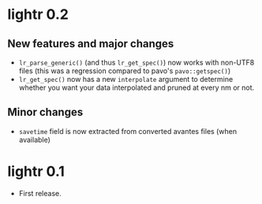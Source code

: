 # lightr 0.2

## New features and major changes

* `lr_parse_generic()` (and thus `lr_get_spec()`) now works with non-UTF8 files
(this was a regression compared to pavo's `pavo::getspec()`)
* `lr_get_spec()` now has a new `interpolate` argument to determine whether you
want your data interpolated and pruned at every nm or not.

## Minor changes

* `savetime` field is now extracted from converted avantes files (when
available)

# lightr 0.1

* First release.
